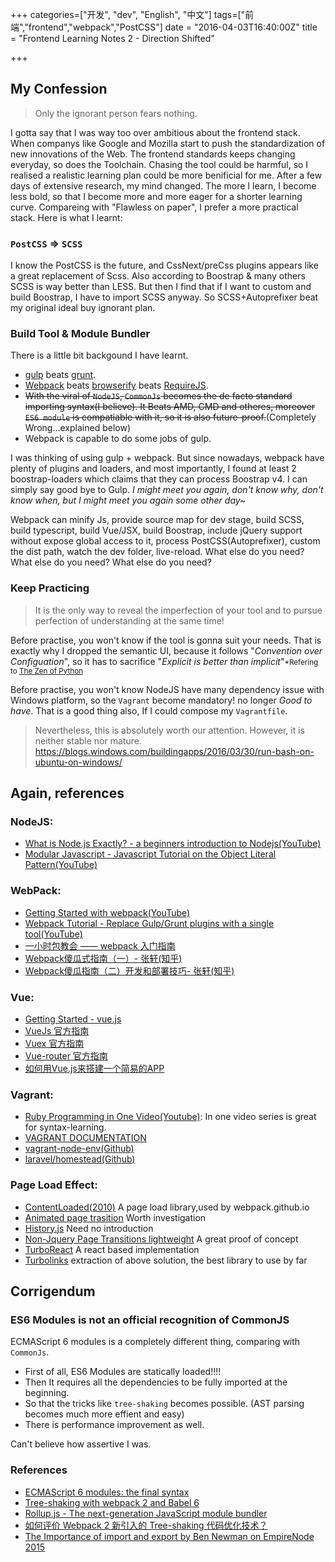 +++
categories=["开发", "dev", "English", "中文"]
tags=["前端","frontend","webpack","PostCSS"]
date = "2016-04-03T16:40:00Z"
title = "Frontend Learning Notes 2 - Direction Shifted"

+++

My Confession
---------

> Only the ignorant person fears nothing.

I gotta say that I was way too over ambitious about the frontend stack. When companys like Google and Mozilla start to push the standardization of new innovations of the Web. The frontend standards keeps changing everyday, so does the Toolchain. Chasing the tool could be harmful, so I realised a realistic learning plan could be more benificial for me.
After a few days of extensive research, my mind changed. The more I learn, I become less bold, so that I become more and more eager for a shorter learning curve. Compareing with "Flawless on paper", I prefer a more practical stack.
Here is what I learnt:

### `PostCSS` => `SCSS`

I know the PostCSS is the future, and CssNext/preCss plugins appears like a great replacement of Scss. Also according to Boostrap & many others SCSS is way better than LESS. But then I find that if I want to custom and build Boostrap, I have to import SCSS anyway. So SCSS+Autoprefixer beat my original ideal buy ignorant plan.

### Build Tool & Module Bundler

There is a little bit backgound I have learnt.
- [gulp](http://gulpjs.com/) beats [grunt](http://gruntjs.com/).
- [Webpack](https://webpack.github.io) beats [browserify](http://gbrowserify.org) beats [RequireJS](http://grequirejs.org).
- ~~With the viral of `NodeJS`, `CommonJs` becomes the de facto standard importing syntax(I believe). It Beats AMD, CMD and otheres, moreover `ES6 module` is compatiable with it, so it is also future-proof.~~(Completely Wrong...explained below)
- Webpack is capable to do some jobs of gulp.
 
I was thinking of using gulp + webpack. But since nowadays, webpack have plenty of plugins and loaders, and most importantly, I found at least 2 boostrap-loaders which claims that they can process Boostrap v4. I can simply say good bye to Gulp. *I might meet you again, don't know why, don't know when, but I might meet you again some other day~*

Webpack can minify Js, provide source map for dev stage, build SCSS, build typescript, build Vue/JSX, build Boostrap, include jQuery support without expose global access to it, process PostCSS(Autoprefixer), custom the dist path, watch the dev folder, live-reload. What else do you need? What else do you need? What else do you need?


### Keep Practicing

> It is the only way to reveal the imperfection of your tool and to pursue perfection of understanding at the same time!

Before practise, you won't know if the tool is gonna suit your needs. 
That is exactly why I dropped the semantic UI, because it follows "*Convention over Configuation*", so it has to sacrifice "*Explicit is better than implicit*"<small>\*Refering to [The Zen of Python](https://www.python.org/dev/peps/pep-0020/)</small>

Before practise, you won't know NodeJS have many dependency issue with Windows platform, so the `Vagrant` become mandatory! no longer *Good to have*. That is a good thing also, If I could compose my `Vagrantfile`.

> Nevertheless, this is absolutely worth our attention. However, it is neither stable nor mature. https://blogs.windows.com/buildingapps/2016/03/30/run-bash-on-ubuntu-on-windows/


Again, references
----------


### NodeJS:

- [What is Node.js Exactly? - a beginners introduction to Nodejs(YouTube)](https://youtu.be/pU9Q6oiQNd0)
- [Modular Javascript - Javascript Tutorial on the Object Literal Pattern(YouTube)](https://youtu.be/HkFlM73G-hk?list=PLoYCgNOIyGABs-wDaaxChu82q_xQgUb4f)


### WebPack:

- [Getting Started with webpack(YouTube)](https://youtu.be/TaWKUpahFZM)
- [Webpack Tutorial - Replace Gulp/Grunt plugins with a single tool(YouTube)](https://youtu.be/9kJVYpOqcVU)
- [一小时包教会 —— webpack 入门指南](http://www.cnblogs.com/vajoy/p/4650467.html)
- [Webpack傻瓜式指南（一）- 张轩(知乎)](http://zhuanlan.zhihu.com/p/20367175)
- [Webpack傻瓜指南（二）开发和部署技巧- 张轩(知乎)](http://zhuanlan.zhihu.com/p/20367175)


### Vue:

- [Getting Started - vue.js](http://vuejs.org/guide/)
- [VueJs 官方指南](http://vuejs.org.cn/guide/)
- [Vuex 官方指南](http://vuex.vuejs.org/zh-cn/quickstart.html)
- [Vue-router 官方指南](http://router.vuejs.org/zh-cn/basic.html)
- [如何用Vue.js来搭建一个简易的APP](https://sally-xiao.gitbooks.io/book/content/index.html)


### Vagrant:

- [Ruby Programming in One Video(Youtube)](https://youtu.be/Dji9ALCgfpM): In one video series is great for syntax-learning.
- [VAGRANT DOCUMENTATION](https://www.vagrantup.com/docs/)
- [vagrant-node-env(Github)](https://github.com/drmyersii/vagrant-node-env)
- [laravel/homestead(Github)](https://github.com/laravel/homestead)


### Page Load Effect:

- [ContentLoaded(2010)](http://javascript.nwbox.com/ContentLoaded/) A page load library,used by webpack.github.io
- [Animated page trasition](https://codyhouse.co/gem/animated-page-transition/) Worth investigation
- [History.js](https://github.com/browserstate/history.js) Need no introduction
- [Non-Jquery Page Transitions lightweight](http://www.fasw.ws/faswwp/non-jquery-page-transitions-lightweight/) A great proof of concept
- [TurboReact](https://turbo-react.herokuapp.com/) A react based implementation
- [Turbolinks](https://github.com/turbolinks/turbolinks) extraction of above solution, the best library to use by far
 

Corrigendum
-----------


### ES6 Modules is not an official recognition of CommonJS

ECMAScript 6 modules is a completely different thing, comparing with `CommonJs`.

- First of all, ES6 Modules are statically loaded!!!!
- Then It requires all the dependencies to be fully imported at the beginning.
- So that the tricks like `tree-shaking` becomes possible. (AST parsing becomes much more effient and easy)
- There is performance improvement as well.

Can't believe how assertive I was.

### References

- [ECMAScript 6 modules: the final syntax](http://www.2ality.com/2014/09/es6-modules-final.html)
- [Tree-shaking with webpack 2 and Babel 6](http://www.2ality.com/2015/12/webpack-tree-shaking.html)
- [Rollup.js - The next-generation JavaScript module bundler](http://rollupjs.org/)
- [如何评价 Webpack 2 新引入的 Tree-shaking 代码优化技术？](https://www.zhihu.com/question/41922432/answer/93346223)
- [The Importance of import and export by Ben Newman on EmpireNode 2015 ](http://benjamn.github.io/empirenode-2015)